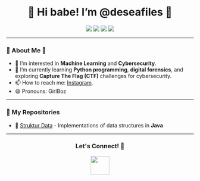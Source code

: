 <div align="center">
  <h1>🌸 Hi babe! I’m @deseafiles 🌸</h1>
</div>

<p align="center">
  <img src="https://img.shields.io/badge/loves-pink-FF69B4?style=for-the-badge" />
  <img src="https://img.shields.io/badge/currently%20learning-Python-blue?style=for-the-badge" />
  <img src= "https://img.shields.io/badge/Java-ED8B00?style=for-the-badge&logo=openjdk&logoColor=white"/>
  <img src="https://img.shields.io/badge/PostgreSQL-316192?style=for-the-badge&logo=postgresql&logoColor=white"/>
</p>

---

### 🎀 About Me 🎀

- 👀 I’m interested in **Machine Learning** and **Cybersecurity**.
- 🌱 I’m currently learning **Python programming**, **digital forensics**, and exploring **Capture The Flag (CTF)** challenges for cybersecurity.
- 📫 How to reach me: [Instagram](https://www.instagram.com/deseafiless/).
- 😄 Pronouns: GirlBoz

---

### 🧩 My Repositories

- 🌸 [Struktur Data](https://github.com/deseafiles/Struktur-Data.git) - Implementations of data structures in **Java**

---
<div align="center">
  <h3>Let's Connect! 🌷</h3>
  <img src="(https://giphy.com/gifs/lisa-vertudaches-happy-bunny-thank-you-3oEduJnper1UdNqreg)" width="50">
</div>
